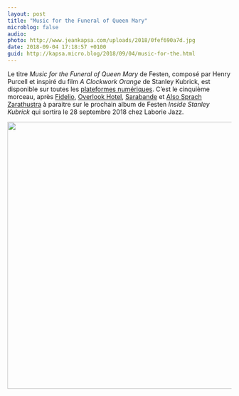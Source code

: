 ```yaml
---
layout: post
title: "Music for the Funeral of Queen Mary"
microblog: false
audio: 
photo: http://www.jeankapsa.com/uploads/2018/0fef690a7d.jpg
date: 2018-09-04 17:18:57 +0100
guid: http://kapsa.micro.blog/2018/09/04/music-for-the.html
---
```

Le titre _Music for the Funeral of Queen Mary_ de Festen, composé par Henry Purcell et inspiré du film _A Clockwork Orange_ de Stanley Kubrick, est disponible sur toutes les [plateformes numériques](http://smarturl.it/FuneralForQueenMary). C’est le cinquième morceau, après [Fidelio](http://jeankapsa.com/2018/04/03/fidelio.html), [Overlook Hotel](http://jeankapsa.com/2018/05/11/overlook-hotel.html),  [Sarabande](http://jeankapsa.com/2018/06/09/sarabande.html) et [Also Sprach Zarathustra](http://jeankapsa.com/2018/07/11/also-sprach-zarathustra.html) à paraitre sur le prochain album de Festen _Inside Stanley Kubrick_ qui sortira le 28 septembre 2018 chez Laborie Jazz.

<img src="http://www.jeankapsa.com/uploads/2018/0fef690a7d.jpg" width="600" height="600" />
